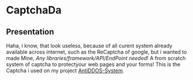 # CaptchaDa

## Presentation

Haha, i know, that look useless, because of all curent system already available across internet, such as the ReCaptcha of google, but i wanted to made Mine, *Any libraries/framework/API/EndPoint needed*! A from scratch system of captcha to protectyour web pages and your forms!
This is the Captcha i used on my project [AntiDDOS-System](https://github.com/sanix-darker/antiddos-system).